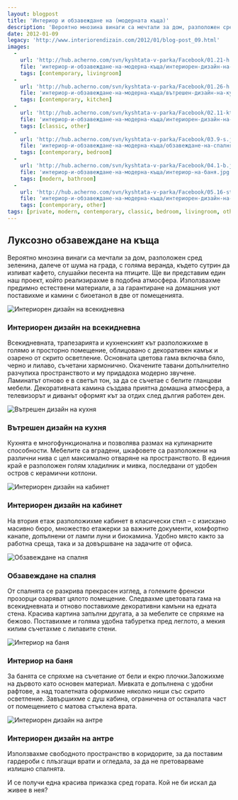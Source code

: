 ```yaml
---
layout: blogpost
title: 'Интериор и обзавеждане на (модерната къща)'
description: 'Вероятно мнозина винаги са мечтали за дом, разположен сред зеленина, далече от шума на града, с голяма веранда, където сутрин да изпиват кафето, слушайки песента на птиците. Ще ви представим един наш проект, който реализирахме в подобна атмосфера'
date: 2012-01-09
legacy: 'http://www.interiorendizain.com/2012/01/blog-post_09.html'
images:
  -
    url: 'http://hub.acherno.com/svn/kyshtata-v-parka/Facebook/01.21-h.jpg'
    file: 'интериор-и-обзавеждане-на-модерна-къща/интериорен-дизайн-на-всекидневна.jpg'
    tags: [contemporary, livingroom]
  -
    url: 'http://hub.acherno.com/svn/kyshtata-v-parka/Facebook/01.26-h.jpg'
    file: 'интериор-и-обзавеждане-на-модерна-къща/вътрешен-дизайн-на-кухня.jpg'
    tags: [contemporary, kitchen]
  -
    url: 'http://hub.acherno.com/svn/kyshtata-v-parka/Facebook/02.11-kt.jpg'
    file: 'интериор-и-обзавеждане-на-модерна-къща/интериорен-дизайн-на-кабинет.jpg'
    tags: [classic, other]
  -
    url: 'http://hub.acherno.com/svn/kyshtata-v-parka/Facebook/03.9-s.jpg'
    file: 'интериор-и-обзавеждане-на-модерна-къща/обзавеждане-на-спалня.jpg'
    tags: [contemporary, bedroom]
  -
    url: 'http://hub.acherno.com/svn/kyshtata-v-parka/Facebook/04.1-b.jpg'
    file: 'интериор-и-обзавеждане-на-модерна-къща/интериор-на-баня.jpg'
    tags: [modern, bathroom]
  -
    url: 'http://hub.acherno.com/svn/kyshtata-v-parka/Facebook/05.16-st.jpg'
    file: 'интериор-и-обзавеждане-на-модерна-къща/интериорен-дизайн-на-антре.jpg'
    tags: [contemporary, other]
tags: [private, modern, contemporary, classic, bedroom, livingroom, other, bathroom, kitchen]
---
```

## **Луксозно обзавеждане** на къща
Вероятно мнозина винаги са мечтали за дом, разположен сред зеленина, далече от шума на града, с голяма веранда, където сутрин да изпиват кафето, слушайки песента на птиците. Ще ви представим един наш проект, който реализирахме в подобна атмосфера. Използвахме предимно естествени материали, а за гарантиране на домашния уют поставихме и камини с биоетанол в две от помещенията.

![Интериорен дизайн на всекидневна](интериор-и-обзавеждане-на-модерна-къща/интериорен-дизайн-на-всекидневна.jpg)
### Интериорен дизайн на **всекидневна**

Всекидневната, трапезарията и кухненският кът разположихме в голямо и просторно помещение, облицовано с декоративен камък и озарено от скрито осветление. Основната цветова гама включва бяло, черно и лилаво, съчетани хармонично. Окачените тавани допълнително разчупиха пространството и му придадоха модерно звучене. Ламинатът отново е в светъл тон, за да се съчетае с белите гланцови мебели. Декоративната камина създава приятна домашна атмосфера, а телевизорът и диванът оформят кът за отдих след дългия работен ден.

![Вътрешен дизайн на кухня](интериор-и-обзавеждане-на-модерна-къща/вътрешен-дизайн-на-кухня.jpg)
### Вътрешен дизайн на **кухня**

Кухнята е многофункционална и позволява размах на кулинарните способности. Мебелите са вградени, шкафовете са разположени на различни нива с цел максимално отваряне на пространството. В единия край е разположен голям хладилник и мивка, последвани от удобен остров с керамични котлони.

![Интериорен дизайн на кабинет](интериор-и-обзавеждане-на-модерна-къща/интериорен-дизайн-на-кабинет.jpg)
### Интериорен дизайн на **кабинет**

На втория етаж разположихме кабинет в класически стил – с изискано масивно бюро, множество етажерки за важните документи, комфортно канапе, допълнени от лампи луни и биокамина. Удобно място както за работна среща, така и за довършване на задачите от офиса.

![Обзавеждане на спалня](интериор-и-обзавеждане-на-модерна-къща/обзавеждане-на-спалня.jpg)
### Обзавеждане на **спалня**

От спалнята се разкрива прекрасен изглед, а големите френски прозорци озаряват цялото помещение. Следвахме цветовата гама на всекидневната и отново поставихме декоративни камъни на едната стена. Красива картина запълни другата, а за мебелите се спряхме на бежово. Поставихме и голяма удобна табуретка пред леглото, а мекия килим съчетахме с лилавите стени.

![Интериор на баня](интериор-и-обзавеждане-на-модерна-къща/интериор-на-баня.jpg)
### Интериор на **баня**

За банята се спряхме на съчетание от бели и екрю плочки.Заложихме на дървото като основен материал. Мивката е допълнена с удобни рафтове, а над тоалетната оформихме няколко ниши със скрито осветление. Завършихме с душ кабина, ограничена от останалата част от помещението с матова стъклена врата.

![Интериорен дизайн на антре](интериор-и-обзавеждане-на-модерна-къща/интериорен-дизайн-на-антре.jpg)
### Интериорен дизайн на **антре**

Използвахме свободното пространство в коридорите, за да поставим гардероби с плъзгащи врати и огледала, за да не претоварваме излишно спалнята.

И се получи една красива приказка сред гората. Кой не би искал да живее в нея?